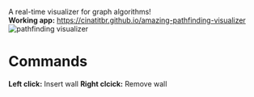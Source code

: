 A real-time visualizer for graph algorithms! <br>
**Working app:** https://cinatitbr.github.io/amazing-pathfinding-visualizer <br>
![pathfinding visualizer](https://user-images.githubusercontent.com/50183633/148666470-75e234c5-025b-499b-b777-4eebb5d69865.gif)
# Commands
**Left click:** Insert wall
**Right clcick:** Remove wall


